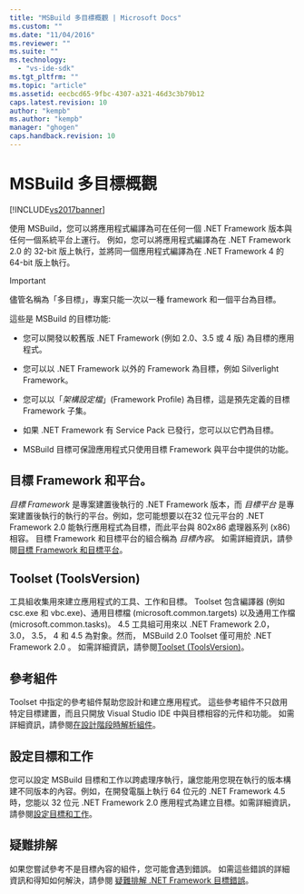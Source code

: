 ```yaml
---
title: "MSBuild 多目標概觀 | Microsoft Docs"
ms.custom: ""
ms.date: "11/04/2016"
ms.reviewer: ""
ms.suite: ""
ms.technology: 
  - "vs-ide-sdk"
ms.tgt_pltfrm: ""
ms.topic: "article"
ms.assetid: eecbcd65-9fbc-4307-a321-46d3c3b79b12
caps.latest.revision: 10
author: "kempb"
ms.author: "kempb"
manager: "ghogen"
caps.handback.revision: 10
---
```

# MSBuild 多目標概觀
[!INCLUDE[vs2017banner](../code-quality/includes/vs2017banner.md)]

使用 MSBuild，您可以將應用程式編譯為可在任何一個 .NET Framework 版本與任何一個系統平台上運行。  例如，您可以將應用程式編譯為在 .NET Framework 2.0 的 32\-bit 版上執行，並將同一個應用程式編譯為在 .NET Framework 4 的 64\-bit 版上執行。  
  
> [!IMPORTANT]
>  儘管名稱為「多目標」，專案只能一次以一種 framework 和一個平台為目標。  
  
 這些是 MSBuild 的目標功能:  
  
-   您可以開發以較舊版 .NET Framework \(例如 2.0、3.5 或 4 版\) 為目標的應用程式。  
  
-   您可以以 .NET Framework 以外的 Framework 為目標，例如 Silverlight Framework。  
  
-   您可以以「*架構設定檔*」\(Framework Profile\) 為目標，這是預先定義的目標 Framework 子集。  
  
-   如果 .NET Framework 有 Service Pack 已發行，您可以以它們為目標。  
  
-   MSBuild 目標可保證應用程式只使用目標 Framework 與平台中提供的功能。  
  
## 目標 Framework 和平台。  
 *目標 Framework* 是專案建置後執行的 .NET Framework 版本，而 *目標平台* 是專案建置後執行的執行的平台。例如，您可能想要以在32 位元平台的 .NET Framework 2.0 能執行應用程式為目標，而此平台與 802x86 處理器系列 \(x86\) 相容。  目標 Framework 和目標平台的組合稱為 *目標內容*。  如需詳細資訊，請參閱[目標 Framework 和目標平台](../msbuild/msbuild-target-framework-and-target-platform.md)。  
  
## Toolset \(ToolsVersion\)  
 工具組收集用來建立應用程式的工具、工作和目標。  Toolset 包含編譯器 \(例如 csc.exe 和 vbc.exe\)、通用目標檔 \(microsoft.common.targets\) 以及通用工作檔 \(microsoft.common.tasks\)。  4.5 工具組可用來以 .NET Framework 2.0， 3.0， 3.5， 4 和 4.5 為對象。然而， MSBuild 2.0 Toolset 僅可用於 .NET Framework 2.0 。  如需詳細資訊，請參閱[Toolset \(ToolsVersion\)](../msbuild/msbuild-toolset-toolsversion.md)。  
  
## 參考組件  
 Toolset 中指定的參考組件幫助您設計和建立應用程式。  這些參考組件不只啟用特定目標建置，而且只開放 Visual Studio IDE 中與目標相容的元件和功能。  如需詳細資訊，請參閱[在設計階段時解析組件](../msbuild/resolving-assemblies-at-design-time.md)。  
  
## 設定目標和工作  
 您可以設定 MSBuild 目標和工作以跨處理序執行，讓您能用您現在執行的版本構建不同版本的內容。例如，在開發電腦上執行 64 位元的 .NET Framework 4.5 時，您能以 32 位元 .NET Framework 2.0 應用程式為建立目標。如需詳細資訊，請參閱[設定目標和工作](../msbuild/configuring-targets-and-tasks.md)。  
  
## 疑難排解  
 如果您嘗試參考不是目標內容的組件，您可能會遇到錯誤。  如需這些錯誤的詳細資訊和得知如何解決，請參閱 [疑難排解 .NET Framework 目標錯誤](../msbuild/troubleshooting-dotnet-framework-targeting-errors.md)。